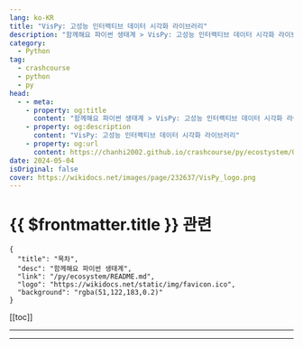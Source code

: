 ```yaml
---
lang: ko-KR
title: "VisPy: 고성능 인터랙티브 데이터 시각화 라이브러리"
description: "함께해요 파이썬 생태계 > VisPy: 고성능 인터랙티브 데이터 시각화 라이브러리"
category:
  - Python
tag: 
  - crashcourse
  - python
  - py
head:
  - - meta:
    - property: og:title
      content: "함께해요 파이썬 생태계 > VisPy: 고성능 인터랙티브 데이터 시각화 라이브러리"
    - property: og:description
      content: "VisPy: 고성능 인터랙티브 데이터 시각화 라이브러리"
    - property: og:url
      content: https://chanhi2002.github.io/crashcourse/py/ecostystem/04/vega-altair.html
date: 2024-05-04
isOriginal: false
cover: https://wikidocs.net/images/page/232637/VisPy_logo.png
---
```


# {{ $frontmatter.title }} 관련

```component VPCard
{
  "title": "목차",
  "desc": "함께해요 파이썬 생태계",
  "link": "/py/ecosystem/README.md",
  "logo": "https://wikidocs.net/static/img/favicon.ico",
  "background": "rgba(51,122,183,0.2)"
}
```

[[toc]]

---

<SiteInfo
  name="VisPy: 고성능 인터랙티브 데이터 시각화 라이브러리 | WikiDocs"
  desc="함께해요 파이썬 생태계"
  url="https://wikidocs.net/232637"
  logo="https://wikidocs.net/static/img/favicon.ico"
  preview="https://wikidocs.net/images/page/232637/VisPy_logo.png"/>

<!-- TODO: 작성 -->

---

<TagLinks />